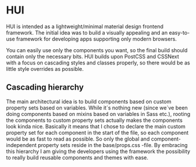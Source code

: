 # HUI

HUI is intended as a lightweight/minimal material design frontend framework. The initial idea was to build a visually appealing and an easy-to-use framework for developing apps supporting only modern browsers.

You can easily use only the components you want, so the final build should contain only the necessary bits. HUI builds upon PostCSS and CSSNext with a focus on cascading styles and classes properly, so there would be as little style overrides as possible.

## Cascading hierarchy

The main architectural idea is to build components based on custom property sets based on variables. While it´s nothing new (since we´ve been doing components based on mixins based on variables in Sass etc.), rooting the components to custom property sets actually makes the components look kinda nice. Basically it means that I chose to declare the main custom property set for each component in the start of the file, so each component would be as fast to read as possible. So only the global and component-independent property sets reside in the base/props.css -file. By embracing this hierarchy I am giving the developers using the framework the possibility to really build reusable components and themes with ease.
